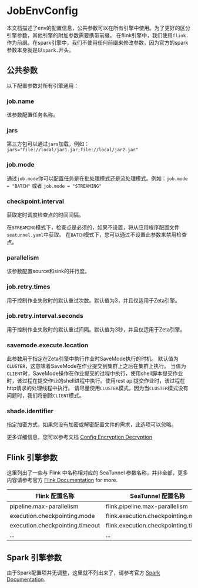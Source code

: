 # JobEnvConfig

本文档描述了env的配置信息，公共参数可以在所有引擎中使用。为了更好的区分引擎参数，其他引擎的附加参数需要携带前缀。
在flink引擎中，我们使用`flink.`作为前缀。在spark引擎中，我们不使用任何前缀来修改参数，因为官方的spark参数本身就是以`spark.`开头。

## 公共参数

以下配置参数对所有引擎通用：

### job.name

该参数配置任务名称。

### jars

第三方包可以通过`jars`加载，例如：`jars="file://local/jar1.jar;file://local/jar2.jar"`

### job.mode

通过`job.mode`你可以配置任务是在批处理模式还是流处理模式。例如：`job.mode = "BATCH"` 或者 `job.mode = "STREAMING"`

### checkpoint.interval

获取定时调度检查点的时间间隔。

在`STREAMING`模式下，检查点是必须的，如果不设置，将从应用程序配置文件`seatunnel.yaml`中获取。 在`BATCH`模式下，您可以通过不设置此参数来禁用检查点。

### parallelism

该参数配置source和sink的并行度。

### job.retry.times

用于控制作业失败时的默认重试次数。默认值为3，并且仅适用于Zeta引擎。

### job.retry.interval.seconds

用于控制作业失败时的默认重试间隔。默认值为3秒，并且仅适用于Zeta引擎。

### savemode.execute.location

此参数用于指定在Zeta引擎中执行作业时SaveMode执行的时机。
默认值为`CLUSTER`，这意味着SaveMode在作业提交到集群上之后在集群上执行。
当值为`CLIENT`时，SaveMode操作在作业提交的过程中执行，使用shell脚本提交作业时，该过程在提交作业的shell进程中执行。使用rest api提交作业时，该过程在http请求的处理线程中执行。
请尽量使用`CLUSTER`模式，因为当`CLUSTER`模式没有问题时，我们将删除`CLIENT`模式。

### shade.identifier

指定加密方式，如果您没有加密或解密配置文件的需求，此选项可以忽略。

更多详细信息，您可以参考文档 [Config Encryption Decryption](../../en/connector-v2/Config-Encryption-Decryption.md)

## Flink 引擎参数

这里列出了一些与 Flink 中名称相对应的 SeaTunnel 参数名称，并非全部，更多内容请参考官方 [Flink Documentation](https://flink.apache.org/) for more.

|           Flink 配置名称            |            SeaTunnel 配置名称             |
|---------------------------------|---------------------------------------|
| pipeline.max-parallelism        | flink.pipeline.max-parallelism        |
| execution.checkpointing.mode    | flink.execution.checkpointing.mode    |
| execution.checkpointing.timeout | flink.execution.checkpointing.timeout |
| ...                             | ...                                   |

## Spark 引擎参数

由于Spark配置项并无调整，这里就不列出来了，请参考官方 [Spark Documentation](https://spark.apache.org/).

